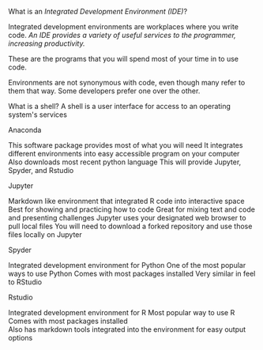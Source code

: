 What is an *Integrated Development Environment (IDE)*?

Integrated development environments are workplaces where you write code. *An IDE provides a variety of useful services to the programmer, increasing productivity.* 

These are the programs that you will spend most of your time in to use code.  

Environments are not synonymous with code, even though many refer to them that way. Some developers prefer one over the other.  

What is a shell? A shell is a user interface for access to an operating system's services

Anaconda 

This software package provides most of what you will need 
It integrates different environments into easy accessible program on your computer  
Also downloads most recent python language 
This will provide Jupyter, Spyder, and Rstudio 

Jupyter  

Markdown like environment that integrated R code into interactive space 
Best for showing and practicing how to code 
Great for mixing text and code and presenting challenges 
Jupyter uses your designated web browser to pull local files 
You will need to download a forked repository and use those files locally on Jupyter 

Spyder 

Integrated development environment for Python 
One of the most popular ways to use Python 
Comes with most packages installed 
Very similar in feel to RStudio 

Rstudio 

Integrated development environment for R 
Most popular way to use R 
Comes with most packages installed  
Also has markdown tools integrated into the environment for easy output options
